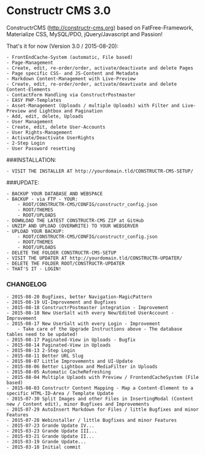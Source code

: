 Constructr CMS 3.0
==================

ConstructrCMS (<a href="http://constructr-cms.org">http://constructr-cms.org</a>) based on FatFree-Framework, Materialize CSS, MySQL/PDO, jQuery/Javascript and Passion!

That's it for now (Version 3.0 / 2015-08-20):

	- FrontEndCache-System (automatic, File based)
	- Page-Management
	- Create, edit, re-order/order, activate/deactivate and delete Pages
	- Page specific CSS- and JS-Content and Metadata
	- Markdown Content-Management with Live-Preview
	- Create, edit, re-order/order, activate/deavtivate and delete Content-Elements
	- ContactForm Handling via ConstructrPostmaster
	- EASY PHP-Templates
	- Asset-Management (Uploads / multiple Uploads) with Filter and Live-Preview and Lightbox and Pagination
	- Add, edit, delete, Uploads
	- User Management
	- Create, edit, delete User-Accounts
	- User Rights-Management 
	- Activate/Deactivate UserRights
	- 2-Step Login
	- User Password resetting

###INSTALLATION:

	- VISIT THE INSTALLER AT http://yourdomain.tld/CONSTRUCTR-CMS-SETUP/

###UPDATE:

	- BACKUP YOUR DATABASE AND WEBSPACE
	- BACKUP - via FTP - YOUR: 
		- ROOT/CONSTRUCTR-CMS/CONFIG/constructr_config.json
		- ROOT/THEMES
		- ROOT/UPLOADS
	- DOWNLOAD THE LATEST CONSTRUCTR-CMS ZIP at GitHub
	- UNZIP AND UPLOAD (OVERWRITE) TO YOUR WEBSERVER
	- UPLOAD YOUR BACKUP:
		- ROOT/CONSTRUCTR-CMS/CONFIG/constructr_config.json
		- ROOT/THEMES
		- ROOT/UPLOADS
	- DELETE THE FOLDER CONSTRUCTR-CMS-SETUP
	- VISIT THE UPDATER AT http://yourdomain.tld/CONSTRUCTR-UPDATER/
	- DELETE THE FOLDER ROOT/CONSTRUCTR-UPDATER
	- THAT'S IT - LOGIN!

### CHANGELOG

	- 2015-08-20 Bugfixes, better Navigation-MagicPattern
	- 2015-08-19 UI-Improvement and Bugfixes
	- 2015-08-18 ConstructrPostmaster integration - Improvement
	- 2015-08-18 New UserSalt with every New/Edited UserAccount - Improvement
	- 2015-08-17 New UserSalt with every Login - Improvement
		- Take care of the Upgrade Instructions above - The database tables need to be updated!
	- 2015-08-17 Paginated-View in Uploads - Bugfix
	- 2015-08-14 Paginated-View in Uploads
	- 2015-08-13 2-Step Login
	- 2015-08-11 Better URL Slug
	- 2015-08-07 Little Improvements and UI-Update
	- 2015-08-06 Better Lightbox and MediaFilter in Uploads
	- 2015-08-05 Automatic CacheRefreshing
	- 2015-08-04 Multiple Uplaods with Preview / FrontendCacheSystem (File based)
	- 2015-08-03 Constructr Content Mapping - Map a Content-Element to a specific HTML-ID-Area / Template Update
	- 2015-07-30 Split Images and other Files in InsertingModal (Content new / Content edit), minor Bugfixes and Improvements
	- 2015-07-29 AutoInsert Markdown for Files / little Bugfixes and minor Features
	- 2015-07-28 Webinstaller / little Bugfixes and minor Features
	- 2015-07-23 Grande Update IV...
	- 2015-03-23 Grande Update III...
	- 2015-03-21 Grande Update II...
	- 2015-03-19 Grande Update...
	- 2015-03-18 Initial commit